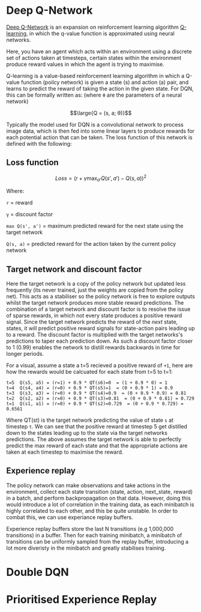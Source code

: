 # Deep Q-Network

[Deep Q-Network](https://www.nature.com/articles/nature14236) is an expansion on reinforcement learning algorithm [Q-learning](https://en.wikipedia.org/wiki/Q-learning), in which the q-value function is approximated using neural networks.

Here, you have an agent which acts within an environment using a discrete set of actions taken at timesteps, certain states within the environment produce reward values in which the agent is trying to maximise.

Q-learning is a value-based reinforcement learning algorithm in which a Q-value function (poilcy network) is given a state (s) and action (a) pair, and learns to predict the reward of taking the action in the given state. For DQN, this can be formally written as: (where `θ` are the parameters of a neural network)
```math
\large{Q = (s, a; θ)}
```

Typically the model used for DQN is a convolutional network to process image data, which is then fed into some linear layers to produce rewards for each potential action that can be taken. The loss function of this network is defined with the following:

## Loss function
```math
Loss =  \left( r + \gamma \max_{a'} Q(s', a') - Q(s, a) \right)^2
```
Where:

`r` = reward

`γ` = discount factor

`max Q(s', a')` = maximum predicted reward for the next state using the target network

`Q(s, a)` = predicted reward for the action taken by the current policy network

## Target network and discount factor
Here the target network is a copy of the policy network but updated less frequently (its never trained, just the weights are copied from the policy net). This acts as a stabiliser so the policy network is free to explore outputs whilst the target network produces more stable reward predictions. The combination of a target network and discount factor is to resolve the issue of sparse rewards, in which not every state produces a positive reward signal. Since the target network predicts the reward of the *next* state, states, it will predict positive reward signals for state-action pairs leading up to a reward. The discount factor is multiplied with the target networks's predictions to taper each prediction down. As such a discount factor closer to 1 (0.99) enables the network to distill rewards backwards in time for longer periods.

For a visual, assume a state a t=5 recieved a positive reward of `+1`, here are how the rewards would be calcuated for each state from t=5 to t=1:

```
t=5  Q(s5, a5) = (r=1) + 0.9 * QT(s6)=0  = (1 + 0.9 * 0) = 1
t=4  Q(s4, a4) = (r=0) + 0.9 * QT(s5)=1  = (0 + 0.9 * 1) = 0.9
t=3  Q(s3, a3) = (r=0) + 0.9 * QT(s4)=0.9  = (0 + 0.9 * 0.9) = 0.81
t=2  Q(s2, a2) = (r=0) + 0.9 * QT(s3)=0.81  = (0 + 0.9 * 0.81) = 0.729
t=1  Q(s1, a1) = (r=0) + 0.9 * QT(s2)=0.729  = (0 + 0.9 * 0.729) = 0.6561
```
Where QT(st) is the target network predicting the value of state `s` at timestep `t`. We can see that the positive reward at timestep 5 get distilled down to the states leading up to the state via the target networks predictions. The above assumes the target network is able to perfectly predict the max reward of each state and that the appropriate actions are taken at each timestep to maximise the reward.

## Experience replay
The policy network can make observations and take actions in the environment, collect each state transition (state, action, next_state, reward) in a batch, and perform backpropagation on that data. However, doing this would introduce a lot of correlation in the training data, as each minibatch is highly correlated to each other, and this be quite unstable. In order to combat this, we can use experiance replay buffers.

Experience replay buffers store the last N transitions (e.g 1,000,000 transitions) in a buffer. Then for each training minibatch, a minibatch of transitions can be uniformly sampled from the replay buffer, introducing a lot more diveristy in the minibatch and greatly stabilises training.


# Double DQN

# Prioritised Experience Replay
